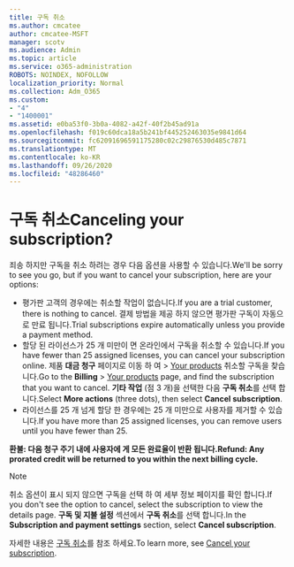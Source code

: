 ```yaml
---
title: 구독 취소
ms.author: cmcatee
author: cmcatee-MSFT
manager: scotv
ms.audience: Admin
ms.topic: article
ms.service: o365-administration
ROBOTS: NOINDEX, NOFOLLOW
localization_priority: Normal
ms.collection: Adm_O365
ms.custom:
- "4"
- "1400001"
ms.assetid: e0ba53f0-3b0a-4082-a42f-40f2b45ad91a
ms.openlocfilehash: f019c60dca18a5b241bf445252463035e9841d64
ms.sourcegitcommit: fc62091696591175280c02c29876530d485c7871
ms.translationtype: MT
ms.contentlocale: ko-KR
ms.lasthandoff: 09/26/2020
ms.locfileid: "48286460"
---
```

# <a name="canceling-your-subscription"></a><span data-ttu-id="8449e-102">구독 취소</span><span class="sxs-lookup"><span data-stu-id="8449e-102">Canceling your subscription?</span></span>

<span data-ttu-id="8449e-103">죄송 하지만 구독을 취소 하려는 경우 다음 옵션을 사용할 수 있습니다.</span><span class="sxs-lookup"><span data-stu-id="8449e-103">We'll be sorry to see you go, but if you want to cancel your subscription, here are your options:</span></span>
  
- <span data-ttu-id="8449e-104">평가판 고객의 경우에는 취소할 작업이 없습니다.</span><span class="sxs-lookup"><span data-stu-id="8449e-104">If you are a trial customer, there is nothing to cancel.</span></span> <span data-ttu-id="8449e-105">결제 방법을 제공 하지 않으면 평가판 구독이 자동으로 만료 됩니다.</span><span class="sxs-lookup"><span data-stu-id="8449e-105">Trial subscriptions expire automatically unless you provide a payment method.</span></span>
- <span data-ttu-id="8449e-106">할당 된 라이선스가 25 개 미만이 면 온라인에서 구독을 취소할 수 있습니다.</span><span class="sxs-lookup"><span data-stu-id="8449e-106">If you have fewer than 25 assigned licenses, you can cancel your subscription online.</span></span> <span data-ttu-id="8449e-107">제품 **대금 청구** 페이지로 이동 하 여 \> [Your products](https://go.microsoft.com/fwlink/p/?linkid=842054) 취소할 구독을 찾습니다.</span><span class="sxs-lookup"><span data-stu-id="8449e-107">Go to the **Billing** \> [Your products](https://go.microsoft.com/fwlink/p/?linkid=842054) page, and find the subscription that you want to cancel.</span></span> <span data-ttu-id="8449e-108">**기타 작업** (점 3 개)을 선택한 다음 **구독 취소**를 선택 합니다.</span><span class="sxs-lookup"><span data-stu-id="8449e-108">Select **More actions** (three dots), then select **Cancel subscription**.</span></span>
- <span data-ttu-id="8449e-109">라이선스를 25 개 넘게 할당 한 경우에는 25 개 미만으로 사용자를 제거할 수 있습니다.</span><span class="sxs-lookup"><span data-stu-id="8449e-109">If you have more than 25 assigned licenses, you can remove users until you have fewer than 25.</span></span>
  
<span data-ttu-id="8449e-110">**환불: 다음 청구 주기 내에 사용자에 게 모든 완료율이 반환 됩니다.**</span><span class="sxs-lookup"><span data-stu-id="8449e-110">**Refund: Any prorated credit will be returned to you within the next billing cycle.**</span></span>

> [!NOTE]
> <span data-ttu-id="8449e-111">취소 옵션이 표시 되지 않으면 구독을 선택 하 여 세부 정보 페이지를 확인 합니다.</span><span class="sxs-lookup"><span data-stu-id="8449e-111">If you don't see the option to cancel, select the subscription to view the details page.</span></span> <span data-ttu-id="8449e-112">**구독 및 지불 설정** 섹션에서 **구독 취소**를 선택 합니다.</span><span class="sxs-lookup"><span data-stu-id="8449e-112">In the **Subscription and payment settings** section, select **Cancel subscription**.</span></span>

<span data-ttu-id="8449e-113">자세한 내용은 [구독 취소](https://docs.microsoft.com/microsoft-365/commerce/subscriptions/cancel-your-subscription)를 참조 하세요.</span><span class="sxs-lookup"><span data-stu-id="8449e-113">To learn more, see [Cancel your subscription](https://docs.microsoft.com/microsoft-365/commerce/subscriptions/cancel-your-subscription).</span></span>